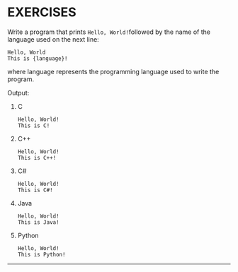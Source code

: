# EXERCISES

Write a program that prints `Hello, World!`followed by the name of the language used on the next line:
```
Hello, World
This is {language}!
```
where language represents the programming language used to write the program.

Output:

1. C
   ```console
   Hello, World!
   This is C!
   ```
2. C++
   ```console
   Hello, World!
   This is C++!
   ```
3. C#
   ```console
   Hello, World!
   This is C#!
   ```
4. Java
   ```console
   Hello, World!
   This is Java!
   ```
5. Python
   ```console
   Hello, World!
   This is Python!
   ```

___


